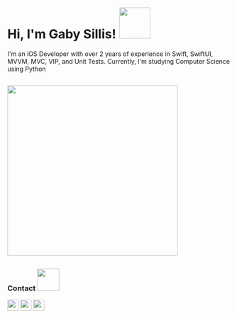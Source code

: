

<h1> Hi, I'm Gaby Sillis! <img src="https://media.giphy.com/media/mTs11L9uuyGiI/giphy.gif" width="70"></h2>
<p>
I'm an iOS Developer with over 2 years of experience in Swift, SwiftUI, MVVM, MVC, VIP, and Unit Tests. Currently, I'm studying Computer Science using Python
</p>

##

<div>
 
<p align="left">
<a href="https://github.com/gsillis">
<img  width="384cm" src="https://github-readme-stats.vercel.app/api/top-langs/?username=gsillis&layout=compact&langs_count=7&theme=tokyonight"/>
</p>
</a>
</div>

  ##
  
 <div>
 
  ### Contact <img src="https://media.giphy.com/media/yTFemEJxmeW2YLOT6p/giphy.gif" width="50">
 
 <p>
 <a href="https://www.linkedin.com/in/gabrielasillis/" target="_blank"><img src="https://img.shields.io/badge/-Linkedin-3D86DC?logo=linkedin" height="25" target="_blank"></a> 
 <a href="https://gabsillis.medium.com" target="_blank"><img src="https://img.shields.io/badge/-Medium-3D86DC?logo=medium" height="25" target="_blank"></a> 
 <a href="https://mail.google.com/mail/?view=cm&fs=1&to=sillisgabriela@gmail.com" target="_blank"><img src="https://img.shields.io/badge/-E--mail-3D86DC?logo=gmail&logoColor=white"  height="25" target="_blank"></a>
 </p>
